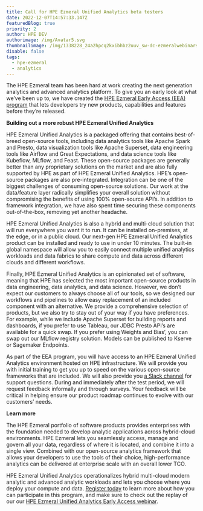 ```yaml
---
title: Call for HPE Ezmeral Unified Analytics beta testers
date: 2022-12-07T14:57:33.147Z
featuredBlog: true
priority: 2
author: HPE DEV
authorimage: /img/Avatar5.svg
thumbnailimage: /img/1338228_24a2hpcq2kxibhbz2uuv_sw-dc-ezmeralwebinars-220921-ezmeralunifanlytcs-v3c.jpg
disable: false
tags:
  - hpe-ezmeral
  - analytics
---
```

The HPE Ezmeral team has been hard at work creating the next generation analytics and advanced analytics platform. To give you an early look at what we’ve been up to, we have created the [HPE Ezmeral Early Access (EEA) program](https://connect.hpe.com/HPEEzmeralEarlyAccess) that lets developers try new products, capabilities and features before they’re released. 

**Building out a more robust HPE Ezmeral Unified Analytics**

HPE Ezmeral Unified Analytics is a packaged offering that contains best-of-breed open-source tools, including data analytics tools like Apache Spark and Presto, data visualization tools like Apache Superset, data engineering tools like Airflow and Great Expectations, and data science tools like Kubeflow, MLflow, and Feast. These open-source packages are generally better than any proprietary solutions on the market and are also fully supported by HPE as part of HPE Ezmeral Unified Analytics. HPE’s open-source packages are also pre-integrated. Integration can be one of the biggest challenges of consuming open-source solutions. Our work at the data/feature layer radically simplifies your overall solution without compromising the benefits of using 100% open-source API’s. In addition to framework integration, we have also spent time securing these components out-of-the-box, removing yet another headache.

HPE Ezmeral Unified Analytics is also a hybrid and multi-cloud solution that will run everywhere you want it to run. It can be installed on-premises, at the edge, or in a public cloud. Our next-gen HPE Ezmeral Unified Analytics product can be installed and ready to use in under 10 minutes. The built-in global namespace will allow you to easily connect multiple unified analytics workloads and data fabrics to share compute and data across different clouds and different workflows.

Finally, HPE Ezmeral Unified Analytics is an opinionated set of software, meaning that HPE has selected the most important open-source products in data engineering, data analytics, and data science. However, we don’t expect our customers to always choose all of our tools, so we designed our workflows and pipelines to allow easy replacement of an included component with an alternative. We provide a comprehensive selection of products, but we also try to stay out of your way if you have preferences. For example, while we include Apache Superset for building reports and dashboards, if you prefer to use Tableau, our JDBC Presto API’s are available for a quick swap. If you prefer using Weights and Bias’, you can swap out our MLflow registry solution. Models can be published to Kserve or Sagemaker Endpoints.

As part of the EEA program, you will have access to an HPE Ezmeral Unified Analytics environment hosted on HPE infrastructure. We will provide you with initial training to get you up to speed on the various open-source frameworks that are included. We will also provide you [a Slack channel](https://hpedev.slack.com/archives/C043WNNHFKL) for support questions. During and immediately after the test period, we will request feedback informally and through surveys. Your feedback will be critical in helping ensure our product roadmap continues to evolve with our customers’ needs.

**Learn more**

The HPE Ezmeral portfolio of software products provides enterprises with the foundation needed to develop analytic applications across hybrid-cloud environments. HPE Ezmeral lets you seamlessly access, manage and govern all your data, regardless of where it is located, and combine it into a single view. Combined with our open-source analytics framework that allows your developers to use the tools of their choice, high-performance analytics can be delivered at enterprise scale with an overall lower TCO.

HPE Ezmeral Unified Analytics operationalizes hybrid multi-cloud modern analytic and advanced analytic workloads and lets you choose where you deploy your compute and data. [Register today](https://connect.hpe.com/HPEEzmeralEarlyAccessUnifiedAnalytics) to learn more about how you can participate in this program, and make sure to check out the replay of our our [HPE Ezmeral Unified Analytics Early Access webinar](https://www.youtube.com/watch?v=1Z4fNOHGYlk&list=PLtS6YX0YOX4f5TyRI7jUdjm7D9H4laNlF).